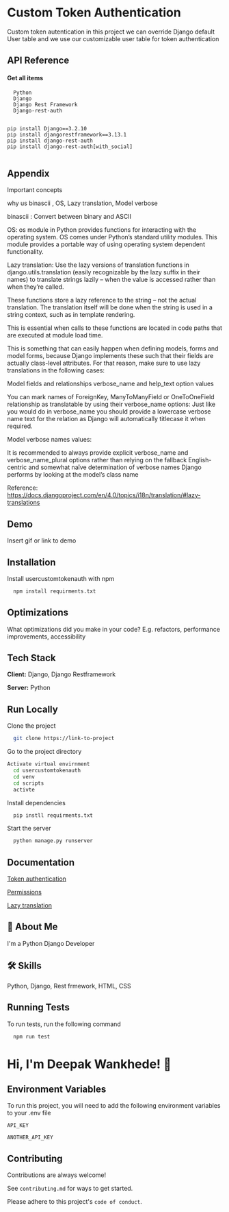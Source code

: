 
# Custom Token Authentication

Custom token autentication in this project we can override Django default User table and we use our customizable user table for token authentication







## API Reference

#### Get all items

```http
  Python
  Django
  Django Rest Framework
  Django-rest-auth
  
```



```Installation
pip install Django==3.2.10
pip install djangorestframework==3.13.1
pip install django-rest-auth
pip install django-rest-auth[with_social]


```

## Appendix

Important concepts 

why us binascii , OS, Lazy translation, Model verbose

binascii : Convert between binary and ASCII

OS: os module in Python provides functions for interacting with the operating system. OS comes under Python’s standard utility modules. This module provides a portable way of using operating system dependent functionality.

Lazy translation:
Use the lazy versions of translation functions in django.utils.translation (easily recognizable by the lazy suffix in their names) to translate strings lazily – when the value is accessed rather than when they’re called.

These functions store a lazy reference to the string – not the actual translation. The translation itself will be done when the string is used in a string context, such as in template rendering.

This is essential when calls to these functions are located in code paths that are executed at module load time.

This is something that can easily happen when defining models, forms and model forms, because Django implements these such that their fields are actually class-level attributes. For that reason, make sure to use lazy translations in the following cases:

Model fields and relationships verbose_name and help_text option values

You can mark names of ForeignKey, ManyToManyField or OneToOneField relationship as translatable by using their verbose_name options:
Just like you would do in verbose_name you should provide a lowercase verbose name text for the relation as Django will automatically titlecase it when required.

Model verbose names values:

It is recommended to always provide explicit verbose_name and verbose_name_plural options rather than relying on the fallback English-centric and somewhat naïve determination of verbose names Django performs by looking at the model’s class name

Reference:
https://docs.djangoproject.com/en/4.0/topics/i18n/translation/#lazy-translations




## Demo

Insert gif or link to demo


## Installation

Install usercustomtokenauth with npm

```bash
  npm install requirments.txt
```


    
## Optimizations

What optimizations did you make in your code? E.g. refactors, performance improvements, accessibility


## Tech Stack

**Client:** Django, Django Restframework

**Server:** Python



## Run Locally

Clone the project

```bash
  git clone https://link-to-project
```

Go to the project directory

```bash
Activate virtual envirnment
  cd usercustomtokenauth
  cd venv
  cd scripts
  activte
```

Install dependencies

```bash
  pip instll requirments.txt
```

Start the server

```bash
  python manage.py runserver
```






## Documentation

[Token authentication](https://www.django-rest-framework.org/api-guide/authentication/#tokenauthentication)

[Permissions](https://www.django-rest-framework.org/api-guide/permissions/)

[Lazy translation](https://docs.djangoproject.com/en/4.0/topics/i18n/translation/#lazy-translations)





## 🚀 About Me
I'm a Python Django Developer


## 🛠 Skills
Python, Django, Rest frmework, HTML, CSS


## Running Tests

To run tests, run the following command

```bash
  npm run test
```


# Hi, I'm Deepak Wankhede! 👋


## Environment Variables

To run this project, you will need to add the following environment variables to your .env file

`API_KEY`

`ANOTHER_API_KEY`


## Contributing

Contributions are always welcome!

See `contributing.md` for ways to get started.

Please adhere to this project's `code of conduct`.

